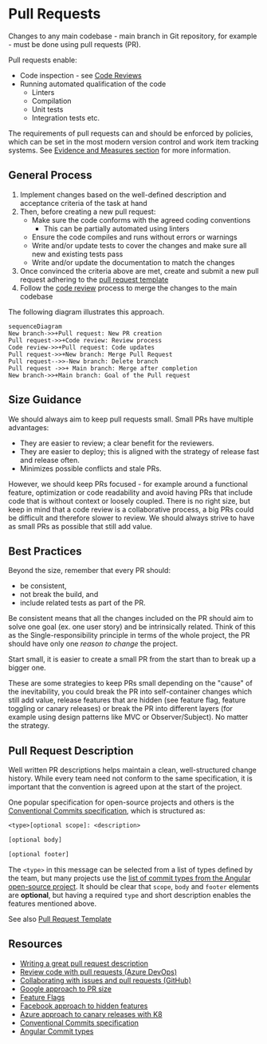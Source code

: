 # Pull Requests

Changes to any main codebase - main branch in Git repository, for example - must be done using pull requests (PR).

Pull requests enable:

* Code inspection - see [Code Reviews](./README.md)
* Running automated qualification of the code
  * Linters
  * Compilation
  * Unit tests
  * Integration tests etc.

The requirements of pull requests can and should be enforced by policies, which can be set in the most modern version control and work item tracking systems. See [Evidence and Measures section](./evidence-and-measures/README.md) for more information.

## General Process

1. Implement changes based on the well-defined description and acceptance criteria of the task at hand
1. Then, before creating a new pull request:
    * Make sure the code conforms with the agreed coding conventions
        * This can be partially automated using linters
    * Ensure the code compiles and runs without errors or warnings
    * Write and/or update tests to cover the changes and make sure all new and existing tests pass
    * Write and/or update the documentation to match the changes
1. Once convinced the criteria above are met, create and submit a new pull request adhering to the [pull request template](./pull-request-template.md)
1. Follow the [code review](./process-guidance/README.md) process to merge the changes to the main codebase

The following diagram illustrates this approach.

```mermaid
sequenceDiagram
New branch->>+Pull request: New PR creation
Pull request->>+Code review: Review process
Code review->>+Pull request: Code updates
Pull request->>+New branch: Merge Pull Request
Pull request-->>-New branch: Delete branch
Pull request ->>+ Main branch: Merge after completion
New branch->>+Main branch: Goal of the Pull request
```

## Size Guidance

We should always aim to keep pull requests small. Small PRs have multiple advantages:

* They are easier to review; a clear benefit for the reviewers.
* They are easier to deploy; this is aligned with the strategy of release fast and release often.
* Minimizes possible conflicts and stale PRs.

However, we should keep PRs focused - for example around a functional feature, optimization or code readability and avoid having PRs that include code that is without context or loosely coupled. There is no right size, but keep in mind that a code review is a collaborative process, a big PRs could be difficult and therefore slower to review. We should always strive to have as small PRs as possible that still add value.

## Best Practices

Beyond the size, remember that every PR should:

* be consistent,
* not break the build, and
* include related tests as part of the PR.

Be consistent means that all the changes included on the PR should aim to solve one goal (ex. one user story) and be intrinsically related. Think of this as the Single-responsibility principle in terms of the whole project, the PR should have only one *reason to change* the project.

Start small, it is easier to create a small PR from the start than to break up a bigger one.

These are some strategies to keep PRs small depending on the "cause" of the inevitability, you could break the PR into self-container changes which still add value, release features that are hidden (see feature flag, feature toggling or canary releases) or break the PR into different layers (for example using design patterns like MVC or Observer/Subject). No matter the strategy.

## Pull Request Description

Well written PR descriptions helps maintain a clean, well-structured change history. While every team need not conform to the same specification, it is important that the convention is agreed upon at the start of the project.

One popular specification for open-source projects and others is the [Conventional Commits specification](https://www.conventionalcommits.org/en/v1.0.0-beta.2/), which is structured as:

```txt
<type>[optional scope]: <description>

[optional body]

[optional footer]
```

The `<type>` in this message can be selected from a list of types defined by the team, but many projects use the [list of commit types from the Angular open-source project](https://github.com/angular/angular/blob/22b96b9/CONTRIBUTING.md#type). It should be clear that `scope`, `body` and `footer` elements are **optional**, but having a required `type` and short description enables the features mentioned above.

See also [Pull Request Template](./pull-request-template.md)

## Resources

* [Writing a great pull request description](https://www.pullrequest.com/blog/writing-a-great-pull-request-description)
* [Review code with pull requests (Azure DevOps)](https://learn.microsoft.com/en-us/azure/devops/repos/git/pull-requests?view=azure-devops)
* [Collaborating with issues and pull requests (GitHub)](https://help.github.com/en/github/collaborating-with-issues-and-pull-requests)
* [Google approach to PR size](https://google.github.io/eng-practices/review/developer/small-cls.html)
* [Feature Flags](https://www.martinfowler.com/articles/feature-toggles.html)
* [Facebook approach to hidden features](https://launchdarkly.com/blog/secret-to-facebooks-hacker-engineering-culture/)
* [Azure approach to canary releases with K8](https://github.com/MicrosoftDocs/azure-pipelines-canary-k8s)
* [Conventional Commits specification](https://www.conventionalcommits.org/en/v1.0.0-beta.2/)
* [Angular Commit types](https://github.com/angular/angular/blob/22b96b9/CONTRIBUTING.md#type)
